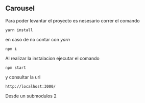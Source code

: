 ## Carousel

Para poder levantar el proyecto es nesesario correr el comando 

`yarn install` 

en caso de no contar con *yarn*

`npm i`

Al realizar la instalacion ejecutar el comando 

`npm start`

y consultar la url 

`http://localhost:3000/`

Desde un submodulos 2

